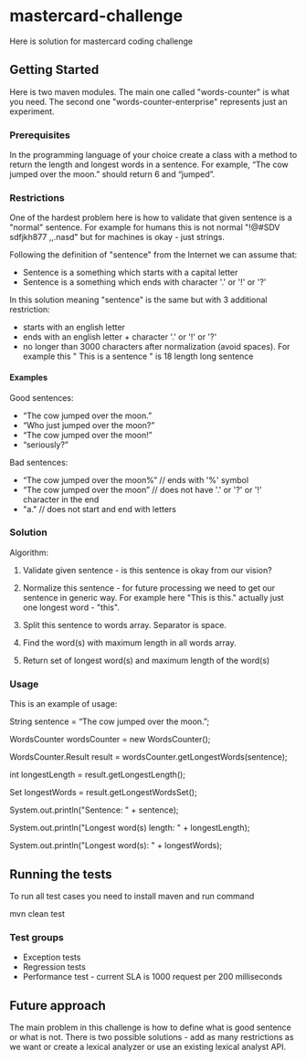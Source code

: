 # mastercard-challenge

Here is solution for mastercard coding challenge

## Getting Started

Here is two maven modules. The main one called "words-counter" is what you need.
The second one "words-counter-enterprise" represents just an experiment.

### Prerequisites

In the programming language of your choice create a class with a method to return the length and longest words in a sentence.
For example, “The cow jumped over the moon.” should return 6 and “jumped”.

### Restrictions

One of the hardest problem here is how to validate that given sentence is a "normal" sentence.
For example for humans this is not normal "!@#SDV sdfjkh877 ,,.nasd" but for machines is okay - just strings.

Following the definition of "sentence" from the Internet we can assume that:
* Sentence is a something which starts with a capital letter
* Sentence is a something which ends with character '.' or '!' or '?'

In this solution meaning "sentence" is the same but with 3 additional restriction:
* starts with an english letter
* ends with an english letter + character '.' or '!' or '?'
* no longer than 3000 characters after normalization (avoid spaces). For example this " This    is a    sentence " is 18 length long sentence

#### Examples

Good sentences:
* “The cow jumped over the moon.”
* “Who just jumped over the moon?”
* “The cow jumped over the moon!”
* “seriously?”

Bad sentences:
* “The cow jumped over the moon%” // ends with '%' symbol
* “The cow jumped over the moon” // does not have '.' or '?' or '!' character in the end
* "a." // does not start and end with letters

### Solution

Algorithm:

1. Validate given sentence - is this sentence is okay from our vision?

2. Normalize this sentence - for future processing we need to get our sentence in generic way.
For example here "This is this." actually just one longest word - "this".

3. Split this sentence to words array. Separator is space.

4. Find the word(s) with maximum length in all words array.

5. Return set of longest word(s) and maximum length of the word(s)

### Usage

This is an example of usage:

String sentence = “The cow jumped over the moon.”;

WordsCounter wordsCounter = new WordsCounter();

WordsCounter.Result result = wordsCounter.getLongestWords(sentence);

int longestLength = result.getLongestLength();

Set<String> longestWords = result.getLongestWordsSet();

System.out.println("Sentence: " + sentence);

System.out.println("Longest word(s) length: " + longestLength);

System.out.println("Longest word(s): " + longestWords);

## Running the tests

To run all test cases you need to install maven and run command

mvn clean test

### Test groups

* Exception tests
* Regression tests
* Performance test - current SLA is 1000 request per 200 milliseconds

## Future approach

The main problem in this challenge is how to define what is good sentence or what is not.
There is two possible solutions - add as many restrictions as we want or create a lexical analyzer or use an existing lexical analyst API.
